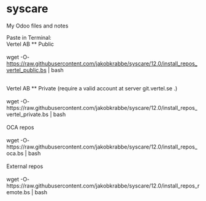 # syscare
My Odoo files and notes

Paste in Terminal:<br>
Vertel AB ** Public<br>
<br>
wget -O- https://raw.githubusercontent.com/jakobkrabbe/syscare/12.0/install_repos_vertel_public.bs | bash <br>

<br>
Vertel AB ** Private (require a valid account at server git.vertel.se .)<br>
<br>
wget -O- https://raw.githubusercontent.com/jakobkrabbe/syscare/12.0/install_repos_vertel_private.bs | bash <br>



<br>
OCA repos<br>
<br>
wget -O- https://raw.githubusercontent.com/jakobkrabbe/syscare/12.0/install_repos_oca.bs | bash <br>


<br>
External repos<br>
<br>
wget -O- https://raw.githubusercontent.com/jakobkrabbe/syscare/12.0/install_repos_remote.bs | bash <br>
